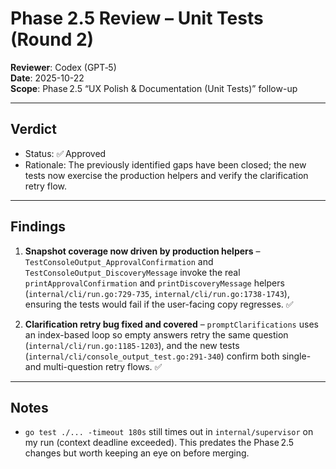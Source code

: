 # Phase 2.5 Review – Unit Tests (Round 2)

**Reviewer**: Codex (GPT‑5)  
**Date**: 2025-10-22  
**Scope**: Phase 2.5 “UX Polish & Documentation (Unit Tests)” follow-up

---

## Verdict
- Status: ✅ Approved
- Rationale: The previously identified gaps have been closed; the new tests now exercise the production helpers and verify the clarification retry flow.

---

## Findings

1. **Snapshot coverage now driven by production helpers** – `TestConsoleOutput_ApprovalConfirmation` and `TestConsoleOutput_DiscoveryMessage` invoke the real `printApprovalConfirmation` and `printDiscoveryMessage` helpers (`internal/cli/run.go:729-735`, `internal/cli/run.go:1738-1743`), ensuring the tests would fail if the user-facing copy regresses. ✅

2. **Clarification retry bug fixed and covered** – `promptClarifications` uses an index-based loop so empty answers retry the same question (`internal/cli/run.go:1185-1203`), and the new tests (`internal/cli/console_output_test.go:291-340`) confirm both single- and multi-question retry flows. ✅

---

## Notes
- `go test ./... -timeout 180s` still times out in `internal/supervisor` on my run (context deadline exceeded). This predates the Phase 2.5 changes but worth keeping an eye on before merging.

